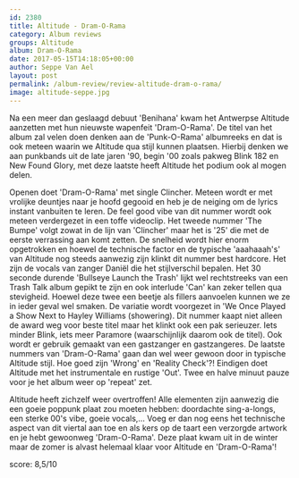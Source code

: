 ```yaml
---
id: 2380
title: Altitude - Dram-O-Rama
category: Album reviews
groups: Altitude
album: Dram-O-Rama
date: 2017-05-15T14:18:05+00:00
author: Seppe Van Ael
layout: post
permalink: /album-review/review-altitude-dram-o-rama/
image: altitude-seppe.jpg
---
```

Na een meer dan geslaagd debuut 'Benihana' kwam het Antwerpse Altitude aanzetten met hun nieuwste wapenfeit 'Dram-O-Rama'. De titel van het album zal velen doen denken aan de 'Punk-O-Rama' albumreeks en dat is ook meteen waarin we Altitude qua stijl kunnen plaatsen. Hierbij denken we aan punkbands uit de late jaren '90, begin '00 zoals pakweg Blink 182 en New Found Glory, met deze laatste heeft Altitude het podium ook al mogen delen.

Openen doet 'Dram-O-Rama' met single Clincher. Meteen wordt er met vrolijke deuntjes naar je hoofd gegooid en heb je de neiging om de lyrics instant vanbuiten te leren. De feel good vibe van dit nummer wordt ook meteen verdergezet in een toffe videoclip. Het tweede nummer 'The Bumpe' volgt zowat in de lijn van 'Clincher' maar het is '25' die met de eerste verrassing aan komt zetten. De snelheid wordt hier enorm opgetrokken en hoewel de technische factor en de typische 'aaahaaah's' van Altitude nog steeds aanwezig zijn klinkt dit nummer best hardcore. Het zijn de vocals van zanger Daniël die het stijlverschil bepalen. Het 30 seconde durende 'Bullseye Launch the Trash' lijkt wel rechtstreeks van een Trash Talk album gepikt te zijn en ook interlude 'Can' kan zeker tellen qua stevigheid. Hoewel deze twee een beetje als fillers aanvoelen kunnen we ze in ieder geval wel smaken. De variatie wordt voorgezet in 'We Once Played a Show Next to Hayley Williams (showering). Dit nummer kaapt niet alleen de award weg voor beste titel maar het klinkt ook een pak serieuzer. Iets minder Blink, iets meer Paramore (waarschijnlijk daarom ook de titel). Ook wordt er gebruik gemaakt van een gastzanger en gastzangeres. De laatste nummers van 'Dram-O-Rama' gaan dan wel weer gewoon door in typische Altitude stijl. Hoe goed zijn 'Wrong' en 'Reality Check'?! Eindigen doet Altitude met het instrumentale en rustige 'Out'. Twee en halve minuut pauze voor je het album weer op 'repeat' zet.

Altitude heeft zichzelf weer overtroffen! Alle elementen zijn aanwezig die een goeie poppunk plaat zou moeten hebben: doordachte sing-a-longs, een sterke 00's vibe, goeie vocals,&#8230; Voeg er dan nog eens het technische aspect van dit viertal aan toe en als kers op de taart een verzorgde artwork en je hebt gewoonweg 'Dram-O-Rama'. Deze plaat kwam uit in de winter maar de zomer is alvast helemaal klaar voor Altitude en 'Dram-O-Rama'!

score: 8,5/10
